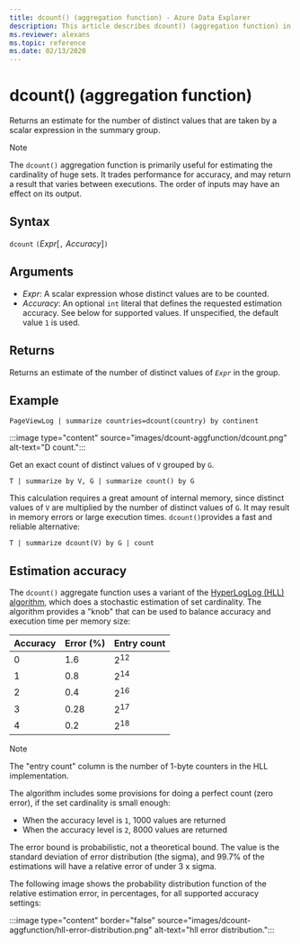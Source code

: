 ```yaml
---
title: dcount() (aggregation function) - Azure Data Explorer
description: This article describes dcount() (aggregation function) in Azure Data Explorer.
ms.reviewer: alexans
ms.topic: reference
ms.date: 02/13/2020
---
```

# dcount() (aggregation function)

Returns an estimate for the number of distinct values that are taken by a scalar expression in the summary group.

> [!NOTE]
> The `dcount()` aggregation function is primarily useful for estimating the cardinality of huge sets. It trades performance for accuracy, and may return a result that varies between executions. The order of inputs may have an effect on its output.

## Syntax

`dcount` `(`*Expr*[`,` *Accuracy*]`)`

## Arguments

* *Expr*: A scalar expression whose distinct values are to be counted.
* *Accuracy*: An optional `int` literal that defines the requested estimation accuracy. See below for supported values. If unspecified, the default value
  `1` is used.

## Returns

Returns an estimate of the number of distinct values of *`Expr`* in the group.

## Example

```kusto
PageViewLog | summarize countries=dcount(country) by continent
```

:::image type="content" source="images/dcount-aggfunction/dcount.png" alt-text="D count.":::

Get an exact count of distinct values of `V` grouped by `G`.

```kusto
T | summarize by V, G | summarize count() by G
```

This calculation requires a great amount of internal memory, since distinct values of `V` are multiplied by the number of distinct values of `G`.
It may result in memory errors or large execution times. 
`dcount()`provides a fast and reliable alternative:

```kusto
T | summarize dcount(V) by G | count
```

## Estimation accuracy

The `dcount()` aggregate function uses a variant of the [HyperLogLog (HLL) algorithm](https://en.wikipedia.org/wiki/HyperLogLog),
which does a stochastic estimation of set cardinality. The algorithm provides a "knob" that can be used to balance accuracy and execution time per memory size:

|Accuracy|Error (%)|Entry count   |
|--------|---------|--------------|
|       0|      1.6|2<sup>12</sup>|
|       1|      0.8|2<sup>14</sup>|
|       2|      0.4|2<sup>16</sup>|
|       3|     0.28|2<sup>17</sup>|
|       4|      0.2|2<sup>18</sup>|

> [!NOTE]
> The "entry count" column is the number of 1-byte counters in the HLL implementation.

The algorithm includes some provisions for doing a perfect count (zero error), if the set cardinality is small enough:
* When the accuracy level is `1`, 1000 values are returned
* When the accuracy level is `2`, 8000 values are returned

The error bound is probabilistic, not a theoretical bound. The value is the standard deviation of error distribution (the sigma), and 99.7% of the estimations will have a relative error of under 3 x sigma.

The following image shows the probability distribution function of the relative
estimation error, in percentages, for all supported accuracy settings:

:::image type="content" border="false" source="images/dcount-aggfunction/hll-error-distribution.png" alt-text="hll error distribution.":::

